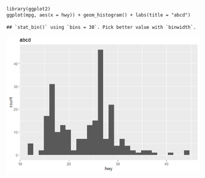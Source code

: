     library(ggplot2)
    ggplot(mpg, aes(x = hwy)) + geom_histogram() + labs(title = "abcd")

    ## `stat_bin()` using `bins = 30`. Pick better value with `binwidth`.

![](test2_files/figure-markdown_strict/unnamed-chunk-1-1.png)
